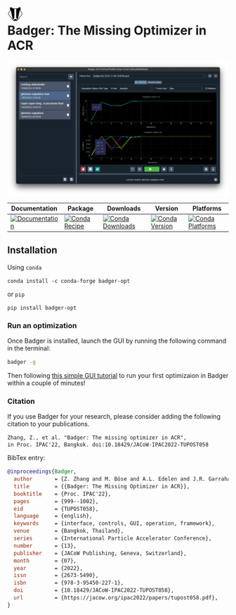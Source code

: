 <img align="left" height="36" src="pics/badger.png" alt="Badger icon" style="margin-right: 8">

# Badger: The Missing Optimizer in ACR

![Badger main GUI](pics/main.png)

| Documentation | Package | Downloads | Version | Platforms |
| --- | --- | --- | --- | --- |
| [![Documentation](https://img.shields.io/badge/Badger-documentation-blue.svg)](https://slac-ml.github.io/Badger/) | [![Conda Recipe](https://img.shields.io/badge/recipe-badger-opt.svg)](https://anaconda.org/conda-forge/badger-opt) | [![Conda Downloads](https://img.shields.io/conda/dn/conda-forge/badger-opt.svg)](https://anaconda.org/conda-forge/badger-opt) | [![Conda Version](https://img.shields.io/conda/vn/conda-forge/badger-opt.svg)](https://anaconda.org/conda-forge/badger-opt) | [![Conda Platforms](https://img.shields.io/conda/pn/conda-forge/badger-opt.svg)](https://anaconda.org/conda-forge/badger-opt) |


## Installation

Using `conda`

```shell
conda install -c conda-forge badger-opt
```

or `pip`

```shell
pip install badger-opt
```

### Run an optimization

Once Badger is installed, launch the GUI by running the following command in the terminal:

```bash
badger -g
```

Then following [this simple GUI tutorial](https://slac-ml.github.io/Badger/docs/next/getting-started/tutorial_0) to run your first optimizaion in Badger within a couple of minutes!

### Citation

If you use Badger for your research, please consider adding the following citation to your publications.

```
Zhang, Z., et al. "Badger: The missing optimizer in ACR",
in Proc. IPAC'22, Bangkok. doi:10.18429/JACoW-IPAC2022-TUPOST058
```

BibTex entry:
```bibtex
@inproceedings{Badger,
  author       = {Z. Zhang and M. Böse and A.L. Edelen and J.R. Garrahan and Y. Hidaka and C.E. Mayes and S.A. Miskovich and D.F. Ratner and R.J. Roussel and J. Shtalenkova and S. Tomin and G.M. Wang},
  title        = {{Badger: The Missing Optimizer in ACR}},
  booktitle    = {Proc. IPAC'22},
  pages        = {999--1002},
  eid          = {TUPOST058},
  language     = {english},
  keywords     = {interface, controls, GUI, operation, framework},
  venue        = {Bangkok, Thailand},
  series       = {International Particle Accelerator Conference},
  number       = {13},
  publisher    = {JACoW Publishing, Geneva, Switzerland},
  month        = {07},
  year         = {2022},
  issn         = {2673-5490},
  isbn         = {978-3-95450-227-1},
  doi          = {10.18429/JACoW-IPAC2022-TUPOST058},
  url          = {https://jacow.org/ipac2022/papers/tupost058.pdf},
}
```

